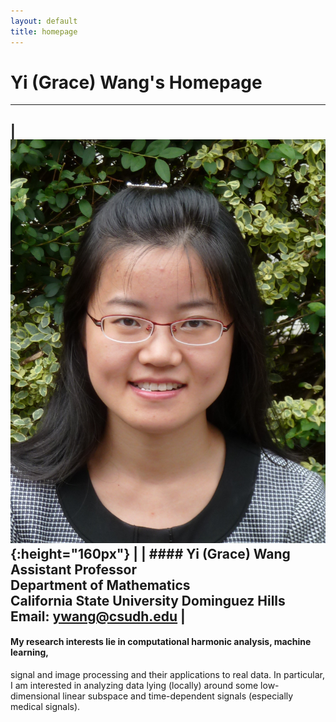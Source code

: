 ```yaml
---
layout: default
title: homepage
---
```

# Yi (Grace) Wang's Homepage
---

|![bio](bioYWang.png){:height="160px"} |           | #### Yi (Grace) Wang<br>Assistant Professor<br>Department of Mathematics<br>California State University Dominguez Hills<br>Email: ywang@csudh.edu |
---

#### My research interests lie in computational harmonic analysis, machine learning,
signal and image processing and their applications to real data. 
In particular, I am interested in analyzing data lying (locally) around some low-dimensional
linear subspace and time-dependent signals (especially medical signals).
